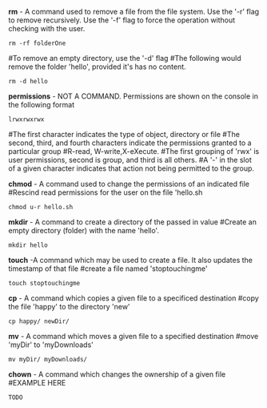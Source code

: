 
**rm** - A command used to remove a file from the file system. Use the '-r' flag to remove recursively. Use the '-f' flag to force the operation without checking with the user.
```
rm -rf folderOne
```
#To remove an empty directory, use the '-d' flag
#The following would remove the folder 'hello', provided it's has no content.
```
rm -d hello
```

**permissions** - NOT A COMMAND. Permissions are shown on the console in the following format
```
lrwxrwxrwx
```
#The first character indicates the type of object, directory or file
#The second, third, and fourth characters indicate the permissions granted to a particular group
#R-read, W-write,X-eXecute.
#The first grouping of 'rwx' is user permissions, second is group, and third is all others.
#A '-' in the slot of a given character indicates that action not being permitted to the group.

**chmod** - A command used to change the permissions of an indicated file
#Rescind read permissions for the user on the file 'hello.sh
```
chmod u-r hello.sh
```

**mkdir** - A command to create a directory of the passed in value
#Create an empty directory (folder) with the name 'hello'.
```
mkdir hello
```

**touch** -A command which may be used to create a file. It also updates the timestamp of that file
#create a file named 'stoptouchingme'
```
touch stoptouchingme
```

**cp** - A command which copies a given file to a specificed destination
#copy the file 'happy' to the directory 'new'
```
cp happy/ newDir/
```

**mv** - A command which moves a given file to a specified destination
#move 'myDir' to 'myDownloads'
```
mv myDir/ myDownloads/
```

**chown** - A command which changes the ownership of a given file
#EXAMPLE HERE
```
TODO
```


